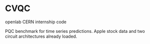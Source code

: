 # CVQC
openlab CERN internship code

PQC benchmark for time series predictions. Apple stock data and two circuit architectures already loaded.